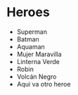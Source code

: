 # Heroes

* Superman
* Batman
* Aquaman
* Mujer Maravilla
* Linterna Verde
* Robin
* Volcán Negro
* Aqui va otro heroe